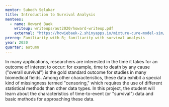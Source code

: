 ```yaml
---
mentor: Subodh Selukar
title: Introduction to Survival Analysis
mentees:
  - name: Howard Baek
    writeup: writeups/aut2020/howard-writeup.pdf
    external: "https://howiebaek-2.shinyapps.io/mixture-cure-model-sim/"
prereq: Familiarity with R; familiarity with survival analysis
year: 2020
quarter: autumn
---
```

In many applications, researchers are interested in the time it takes for an outcome of interest to occur: for example, time to death by any cause ("overall survival") is the gold standard outcome for studies in many biomedical fields. Among other characteristics, these data exhibit a special kind of missingness termed "censoring," which requires the use of different statistical methods than other data types. In this project, the student will learn about the characteristics of time-to-event (or "survival") data and basic methods for approaching these data.